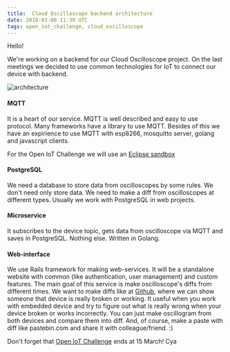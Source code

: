 ```yaml
---
title:  Cloud Oscilloscope backend architecture
date: 2018-03-06 11:39 UTC
tags: open_iot_challenge, cloud_oscilloscope
---
```


Hello! 

We're working on a backend for our Cloud Oscilloscope project. On the last meetings we decided 
to use common technologies for IoT to connect our device with backend. 

![architecture](http://dronov.net/images/arch.png)

#### MQTT

It is a heart of our service.   MQTT is well described and easy to use protocol. Many frameworks have a library to use MQTT. Besides of this we have an expirience to use MQTT with esp8266, mosquitto server, golang and javascript clients.  

For the Open IoT Challenge we will use an [Eclipse sandbox](iot.eclipse.org:1883)

#### PostgreSQL 

We need a database to store data from oscilloscopes by some rules. We don't need only store data. We  need to make a diff from oscilloscopes at different types. Usually we work with PostgreSQL in web projects. 

#### Microservice

It subscribes to the device topic, gets data from oscilloscope via MQTT and saves in PostgreSQL. Nothing else. Written in Golang. 

#### Web-interface

We use Rails framework for making web-services. It will be a standalone website with common (like authentication, user management) and custom features. The main goal of this service is make oscilloscope's diffs from different times. We want to make diffs like at [Github](https://github.com/), where we can show 
someone that device is really broken or working. It useful when you work with embedded device and try to figure out what is really wrong when your device broken or works incorrectly. You can just make oscillogram from both devices and compare them into diff. And, of course, make a paste with diff like pastebin.com and share it with colleague/friend. :) 

Don't forget that [Open IoT Challenge](https://iot.eclipse.org/open-iot-challenge/) ends at 15 March! 
Cya